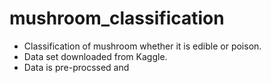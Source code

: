 # mushroom_classification
- Classification of mushroom whether it is edible or poison.
- Data set downloaded from Kaggle.
- Data is pre-procssed and
